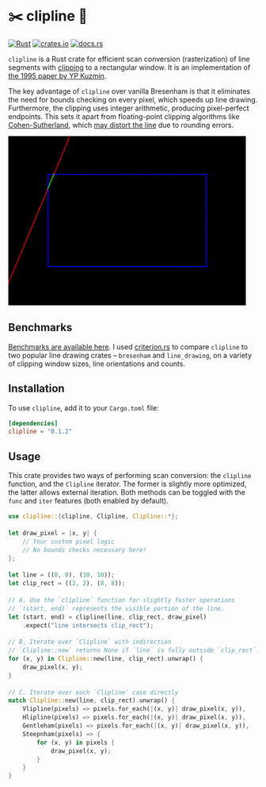 # ✂️ clipline 📏

[![Rust](https://github.com/nxsaken/clipline/actions/workflows/rust.yml/badge.svg)](https://github.com/nxsaken/clipline/actions/workflows/rust.yml)
[![crates.io](https://img.shields.io/crates/v/clipline.svg)](https://crates.io/crates/clipline)
[![docs.rs](https://img.shields.io/docsrs/clipline)](https://docs.rs/clipline/latest/clipline/)

`clipline` is a Rust crate for efficient scan conversion (rasterization) of 
line segments with [clipping](https://en.wikipedia.org/wiki/Line_clipping) to a 
rectangular window. It is an implementation of 
[the 1995 paper by YP Kuzmin](https://doi.org/10.1111/1467-8659.1450275).

The key advantage of `clipline` over vanilla Bresenham is that it eliminates the need for
bounds checking on every pixel, which speeds up line drawing. Furthermore, the clipping uses
integer arithmetic, producing pixel-perfect endpoints. This sets it apart from floating-point
clipping algorithms like [Cohen-Sutherland](https://en.wikipedia.org/wiki/Cohen%E2%80%93Sutherland_algorithm), which [may distort the line](https://www.virtualdub.org/blog2/entry_341.html) due to rounding errors.

![`clipline` in action](img/clip_anim.gif)

## Benchmarks

[Benchmarks are available here](BENCHMARKS.md). I used [criterion.rs](https://github.com/bheisler/criterion.rs) to 
compare 
`clipline` to two 
popular line drawing crates – `bresenham` and `line_drawing`, on a variety of 
clipping window sizes, line orientations and counts.

## Installation

To use `clipline`, add it to your `Cargo.toml` file:

```toml
[dependencies]
clipline = "0.1.2"
```

## Usage
This crate provides two ways of performing scan conversion: the `clipline` function, and the
`Clipline` iterator. The former is slightly more optimized, the latter allows external iteration.
Both methods can be toggled with the `func` and `iter` features (both enabled by default).

```rust
use clipline::{clipline, Clipline, Clipline::*};

let draw_pixel = |x, y| {
    // Your custom pixel logic
    // No bounds checks necessary here!
};

let line = ((0, 0), (10, 10));
let clip_rect = ((2, 2), (8, 8));

// A. Use the `clipline` function for slightly faster operations
// `(start, end)` represents the visible portion of the line.
let (start, end) = clipline(line, clip_rect, draw_pixel)
    .expect("line intersects clip_rect");

// B. Iterate over `Clipline` with indirection
// `Clipline::new` returns None if `line` is fully outside `clip_rect`.
for (x, y) in Clipline::new(line, clip_rect).unwrap() {
    draw_pixel(x, y);
}

// C. Iterate over each `Clipline` case directly
match Clipline::new(line, clip_rect).unwrap() {
    Vlipline(pixels) => pixels.for_each(|(x, y)| draw_pixel(x, y)),
    Hlipline(pixels) => pixels.for_each(|(x, y)| draw_pixel(x, y)),
    Gentleham(pixels) => pixels.for_each(|(x, y)| draw_pixel(x, y)),
    Steepnham(pixels) => {
        for (x, y) in pixels {
            draw_pixel(x, y);
        }
    }
}
```